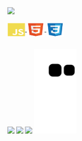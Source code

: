 <div>
  <a href="https://github.com/paolacaoli">
  <img height="180em" src="https://github-readme-stats.vercel.app/api?username=paolacaoli&show_icons=true&theme=radical&include_all_commits=true&count_private=true"/>
  <!!-
    <img height="180em" src="https://github-readme-stats.vercel.app/api/top-langs/?username=paolacaoli&layout=compact&langs_count=7&theme=rafaballerini"/>
</div>
  
  <div style="display: inline_block"><br>
  <img align="center" alt="Rafa-Js" height="30" width="40" src="https://raw.githubusercontent.com/devicons/devicon/master/icons/javascript/javascript-plain.svg">
  <img align="center" alt="Rafa-HTML" height="30" width="40" src="https://raw.githubusercontent.com/devicons/devicon/master/icons/html5/html5-original.svg">
  <img align="center" alt="Rafa-CSS" height="30" width="40" src="https://raw.githubusercontent.com/devicons/devicon/master/icons/css3/css3-original.svg">
  
   ##
    
   <div>
     
  <a href="https://instagram.com/paolacavalho" target="_blank"><img src="https://img.shields.io/badge/-Instagram-%23E4405F?style=for-the-badge&logo=instagram&logoColor=white" target="_blank"></a>
 <a href="https://discord.gg/G9GPg5SA75" target="_blank"><img src="https://img.shields.io/badge/Discord-7289DA?style=for-the-badge&logo=discord&logoColor=white" target="_blank"></a> 
  <a href="https://www.linkedin.com/in/paola0liveira/" target="_blank"><img src="https://img.shields.io/badge/-LinkedIn-%230077B5?style=for-the-badge&logo=linkedin&logoColor=white" target="_blank"></a>
     ![Snake animation](https://github.com/paolacaoli/paolacaoli/blob/output/github-contribution-grid-snake.svg)
    

